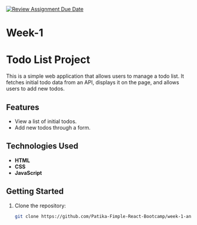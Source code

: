 [![Review Assignment Due Date](https://classroom.github.com/assets/deadline-readme-button-24ddc0f5d75046c5622901739e7c5dd533143b0c8e959d652212380cedb1ea36.svg)](https://classroom.github.com/a/VZiWc-ts)

# Week-1

# Todo List Project

This is a simple web application that allows users to manage a todo list. It fetches initial todo data from an API, displays it on the page, and allows users to add new todos.

## Features

- View a list of initial todos.
- Add new todos through a form.

## Technologies Used

- **HTML**
- **CSS**
- **JavaScript**

## Getting Started

1. Clone the repository:

   ```bash
   git clone https://github.com/Patika-Fimple-React-Bootcamp/week-1-anilaltan.git
   ```
